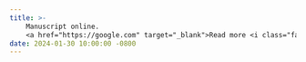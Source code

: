 ```yaml
---
title: >-
    Manuscript online.
    <a href="https://google.com" target="_blank">Read more <i class="fas fa-angle-double-right"></i></a>
date: 2024-01-30 10:00:00 -0800
---
```

